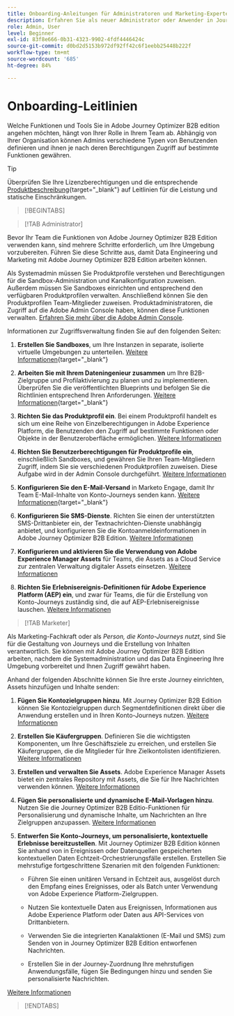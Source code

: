 ```yaml
---
title: Onboarding-Anleitungen für Administratoren und Marketing-Experten
description: Erfahren Sie als neuer Administrator oder Anwender in Journey Optimizer B2B edition mehr über die wichtigsten Bereiche des Onboarding-Prozesses.
role: Admin, User
level: Beginner
exl-id: 83f8e666-0b31-4323-9902-4fdf4446424c
source-git-commit: d0bd2d5153b972df92ff42c6f1eebb25448b222f
workflow-type: tm+mt
source-wordcount: '685'
ht-degree: 84%

---
```


# Onboarding-Leitlinien

Welche Funktionen und Tools Sie in Adobe Journey Optimizer B2B edition angehen möchten, hängt von Ihrer Rolle in Ihrem Team ab. Abhängig von Ihrer Organisation können Admins verschiedene Typen von Benutzenden definieren und ihnen je nach deren Berechtigungen Zugriff auf bestimmte Funktionen gewähren.

>[!TIP]
>
>Überprüfen Sie Ihre Lizenzberechtigungen und die entsprechende [Produktbeschreibung](https://helpx.adobe.com/de/legal/product-descriptions/adobe-journey-optimizer-b2b.html){target="_blank"} auf Leitlinien für die Leistung und statische Einschränkungen.

>[!BEGINTABS]

>[!TAB Administrator]

Bevor Ihr Team die Funktionen von Adobe Journey Optimizer B2B Edition verwenden kann, sind mehrere Schritte erforderlich, um Ihre Umgebung vorzubereiten. Führen Sie diese Schritte aus, damit Data Engineering und Marketing mit Adobe Journey Optimizer B2B Edition arbeiten können.

Als Systemadmin müssen Sie Produktprofile verstehen und Berechtigungen für die Sandbox-Administration und Kanalkonfiguration zuweisen. Außerdem müssen Sie Sandboxes einrichten und entsprechend den verfügbaren Produktprofilen verwalten. Anschließend können Sie den Produktprofilen Team-Mitglieder zuweisen. Produktadministratoren, die Zugriff auf die Adobe Admin Console haben, können diese Funktionen verwalten. [Erfahren Sie mehr über die Adobe Admin Console](https://helpx.adobe.com/de/enterprise/using/admin-console.html).

Informationen zur Zugriffsverwaltung finden Sie auf den folgenden Seiten:

1. **Erstellen Sie Sandboxes**, um Ihre Instanzen in separate, isolierte virtuelle Umgebungen zu unterteilen. [Weitere Informationen](https://experienceleague.adobe.com/de/docs/experience-platform/sandbox/home#understanding-sandboxes){target="_blank"}

1. **Arbeiten Sie mit Ihrem Dateningenieur zusammen** um Ihre B2B-Zielgruppe und Profilaktivierung zu planen und zu implementieren. Überprüfen Sie die veröffentlichten Blueprints und befolgen Sie die Richtlinien entsprechend Ihren Anforderungen. [Weitere Informationen](https://experienceleague.adobe.com/de/docs/blueprints-learn/architecture/b2b-activation/overview){target="_blank"}

1. **Richten Sie das Produktprofil ein**. Bei einem Produktprofil handelt es sich um eine Reihe von Einzelberechtigungen in Adobe Experience Platform, die Benutzenden den Zugriff auf bestimmte Funktionen oder Objekte in der Benutzeroberfläche ermöglichen. [Weitere Informationen](../admin/user-management.md#create-the-marketo-engage-product-profile)

1. **Richten Sie Benutzerberechtigungen für Produktprofile ein**, einschließlich Sandboxes, und gewähren Sie Ihren Team-Mitgliedern Zugriff, indem Sie sie verschiedenen Produktprofilen zuweisen. Diese Aufgabe wird in der Admin Console durchgeführt. [Weitere Informationen](../admin/user-management.md#create-a-user-group)

1. **Konfigurieren Sie den E-Mail-Versand** in Marketo Engage, damit Ihr Team E-Mail-Inhalte von Konto-Journeys senden kann. [Weitere Informationen](https://experienceleague.adobe.com/de/docs/marketo/using/getting-started/initial-setup/setup-steps#ensure-email-deliverability){target="_blank"}

1. **Konfigurieren Sie SMS-Dienste**. Richten Sie einen der unterstützten SMS-Drittanbieter ein, der Textnachrichten-Dienste unabhängig anbietet, und konfigurieren Sie die Kontoanmeldeinformationen in Adobe Journey Optimizer B2B Edition. [Weitere Informationen](../admin/configure-channels-sms.md)

1. **Konfigurieren und aktivieren Sie die Verwendung von Adobe Experience Manager Assets** für Teams, die Assets as a Cloud Service zur zentralen Verwaltung digitaler Assets einsetzen. [Weitere Informationen](../admin/configure-aem-repositories.md)

1. **Richten Sie Erlebnisereignis-Definitionen für Adobe Experience Platform (AEP) ein**, und zwar für Teams, die für die Erstellung von Konto-Journeys zuständig sind, die auf AEP-Erlebnisereignisse lauschen. [Weitere Informationen](../admin/configure-aep-events.md)

>[!TAB Marketer]

Als Marketing-Fachkraft oder als _Person, die Konto-Journeys nutzt_, sind Sie für die Gestaltung von Journeys und die Erstellung von Inhalten verantwortlich. Sie können mit Adobe Journey Optimizer B2B Edition arbeiten, nachdem die Systemadministration und das Data Engineering Ihre Umgebung vorbereitet und Ihnen Zugriff gewährt haben.

Anhand der folgenden Abschnitte können Sie Ihre erste Journey einrichten, Assets hinzufügen und Inhalte senden:

1. **Fügen Sie Kontozielgruppen hinzu**. Mit Journey Optimizer B2B Edition können Sie Kontozielgruppen durch Segmentdefinitionen direkt über die Anwendung erstellen und in Ihren Konto-Journeys nutzen. [Weitere Informationen](../audiences/account-audience-overview.md)

1. **Erstellen Sie Käufergruppen**. Definieren Sie die wichtigsten Komponenten, um Ihre Geschäftsziele zu erreichen, und erstellen Sie Käufergruppen, die die Mitglieder für Ihre Zielkontolisten identifizieren. [Weitere Informationen](../buying-groups/buying-groups-overview.md)

1. **Erstellen und verwalten Sie Assets**. Adobe Experience Manager Assets bietet ein zentrales Repository mit Assets, die Sie für Ihre Nachrichten verwenden können. [Weitere Informationen](../content/assets-overview.md)

1. **Fügen Sie personalisierte und dynamische E-Mail-Vorlagen hinzu**. Nutzen Sie die Journey Optimizer B2B Editio-Funktionen für Personalisierung und dynamische Inhalte, um Nachrichten an Ihre Zielgruppen anzupassen. [Weitere Informationen](../content/email-templates.md)

1. **Entwerfen Sie Konto-Journeys, um personalisierte, kontextuelle Erlebnisse bereitzustellen**. Mit Journey Optimizer B2B Edition können Sie anhand von in Ereignissen oder Datenquellen gespeicherten kontextuellen Daten Echtzeit-Orchestrierungsfälle erstellen. Erstellen Sie mehrstufige fortgeschrittene Szenarien mit den folgenden Funktionen:

   * Führen Sie einen unitären Versand in Echtzeit aus, ausgelöst durch den Empfang eines Ereignisses, oder als Batch unter Verwendung von Adobe Experience Platform-Zielgruppen.

   * Nutzen Sie kontextuelle Daten aus Ereignissen, Informationen aus Adobe Experience Platform oder Daten aus API-Services von Drittanbietern.

   * Verwenden Sie die integrierten Kanalaktionen (E-Mail und SMS) zum Senden von in Journey Optimizer B2B Edition entworfenen Nachrichten.

   * Erstellen Sie in der Journey-Zuordnung Ihre mehrstufigen Anwendungsfälle, fügen Sie Bedingungen hinzu und senden Sie personalisierte Nachrichten.

[Weitere Informationen](../journeys/journey-overview.md)

>[!ENDTABS]
